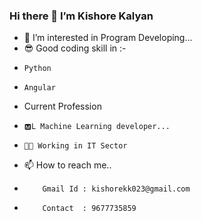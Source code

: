 ### Hi there 👋 I’m Kishore Kalyan


  - 👀 I’m interested in Program Developing...
  - 😎 Good coding skill in :-
  -     Python
  -     Angular
  - Current Profession
  -     🅼L Machine Learning developer...
  -     👨‍💻 Working in IT Sector
  - 📫 How to reach me..
  -         Gmail Id : kishorekk023@gmail.com
  -         Contact  : 9677735859

<!---
KishoreKalyan23/KishoreKalyan23 is a ✨ special ✨ repository because its `README.md` (this file) appears on your GitHub profile.
You can click the Preview link to take a look at your changes.
--->
